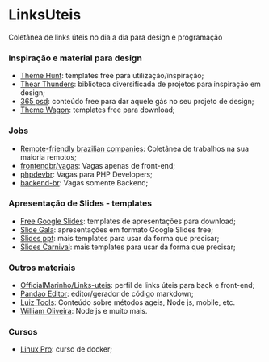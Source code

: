 # LinksUteis
Coletânea de links úteis no dia a dia para design e programação

### Inspiração e material para design
- [Theme Hunt](https://themehunt.com/items?start=21 "Theme Hunt"): templates free para utilização/inspiração;
- [Thear Thunders](https://www.thearthunters.com/ "Thear Thunders"): biblioteca diversificada de projetos para inspiração em design;
- [365 psd](https://pt.365psd.com/ "365 psd"): conteúdo free para dar aquele gás no seu projeto de design;
- [Theme Wagon](https://themewagon.com/theme_tag/free/): templates free para download;

### Jobs
- [Remote-friendly brazilian companies](https://github.com/plingbr/remote-jobs-brazil "Remote-friendly brazilian companies"): Coletânea de trabalhos na sua maioria remotos;
- [frontendbr/vagas](https://github.com/frontendbr/vagas): Vagas apenas de front-end;
- [phpdevbr](https://github.com/phpdevbr): Vagas para PHP Developers;
- [backend-br](https://github.com/backend-br/vagas): Vagas somente Backend;

### Apresentação de Slides - templates
- [Free Google Slides](https://freegoogleslidestemplates.com/): templates de apresentações para download;
- [Slide Gala](https://slidesgala.com/): apresentações em formato Google Slides free;
- [Slides ppt](https://slidesppt.com): mais templates para usar da forma que precisar;
- [Slides Carnival](https://www.slidescarnival.com): mais templates para usar da forma que precisar;

### Outros materiais
- [OfficialMarinho/Links-uteis](https://github.com/OfficialMarinho/Links-uteis "OfficialMarinho/Links-uteis"): perfil de links úteis para back e front-end;
- [Pandao Editor](https://pandao.github.io/editor.md/en.html): editor/gerador de código markdown;
- [Luiz Tools](https://www.luiztools.com.br/): Conteúdo sobre métodos ageis, Node js, mobile, etc.
- [William Oliveira](https://woliveiras.com.br/): Node js e muito mais.

### Cursos
- [Linux Pro](https://www.linuxpro.com.br/2017/08/curso-de-docker-gratis/): curso de docker;
